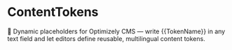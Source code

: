 # ContentTokens
💬 Dynamic placeholders for Optimizely CMS — write {{TokenName}} in any text field and let editors define reusable, multilingual content tokens.
